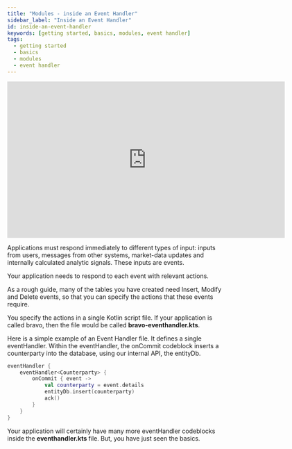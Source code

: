 ```yaml
---
title: "Modules - inside an Event Handler"
sidebar_label: "Inside an Event Handler"
id: inside-an-event-handler
keywords: [getting started, basics, modules, event handler]
tags:
  - getting started
  - basics
  - modules
  - event handler
---
```


<iframe src="https://player.vimeo.com/video/810993453?h=7cca391a5c&amp;badge=0&amp;autopause=0&amp;player_id=0&amp;app_id=58479" width="640" height="360" frameborder="0" allow="autoplay; fullscreen; picture-in-picture" allowfullscreen></iframe>


Applications must respond immediately to different types of input: inputs from users, messages from other systems, market-data updates and internally calculated analytic signals. These inputs are events.

Your application needs to respond to each event with relevant actions.

As a rough guide, many of the tables you have created need Insert, Modify and Delete events, so that you can specify the actions that these events require.

You specify the actions in a single Kotlin script file. If your application is called bravo, then the file would be called **bravo-eventhandler.kts**.

Here is a simple example of an Event Handler file. It defines a single eventHandler. Within the eventHandler, the onCommit codeblock inserts a counterparty into the database, using our internal API, the entityDb.

```kotlin
eventHandler {
    eventHandler<Counterparty> {
        onCommit { event ->
            val counterparty = event.details
            entityDb.insert(counterparty)
            ack()
        }
    }
}
```

Your application will certainly have many more eventHandler codeblocks inside the **eventhandler.kts** file. But, you have just seen the basics.

